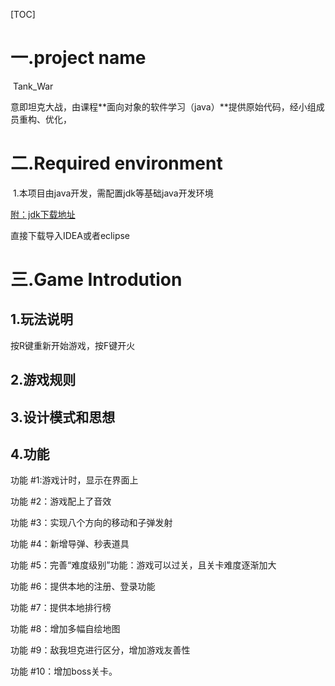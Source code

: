 [TOC]



# 一.project name 

​	Tank_War

​	意即坦克大战，由课程**面向对象的软件学习（java）**提供原始代码，经小组成员重构、优化，

# 二.Required environment

​	1.本项目由java开发，需配置jdk等基础java开发环境

[	附：jdk下载地址](https://www.oracle.com/technetwork/java/javase/downloads/jdk8-downloads-2133151.html)

直接下载导入IDEA或者eclipse



# 三.Game Introdution

## 1.玩法说明

按R键重新开始游戏，按F键开火



## 2.游戏规则



## 3.设计模式和思想



## 4.功能

功能 #1:游戏计时，显示在界面上

功能 #2：游戏配上了音效

功能 #3：实现八个方向的移动和子弹发射

功能 #4：新增导弹、秒表道具

功能 #5：完善“难度级别”功能：游戏可以过关，且关卡难度逐渐加大

功能 #6：提供本地的注册、登录功能

功能 #7：提供本地排行榜

功能 #8：增加多幅自绘地图

功能 #9：敌我坦克进行区分，增加游戏友善性

功能 #10：增加boss关卡。

